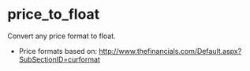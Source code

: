 # price_to_float
Convert any price format to float.

* Price formats based on:
http://www.thefinancials.com/Default.aspx?SubSectionID=curformat
